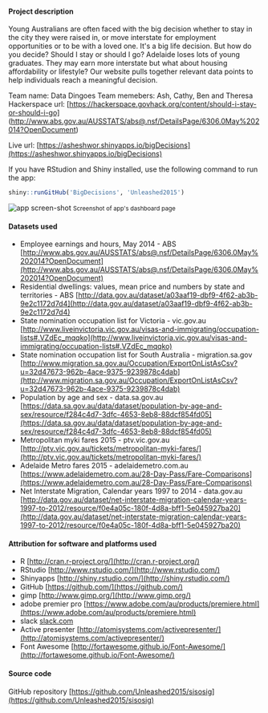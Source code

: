 #### Project description

Young Australians are often faced with the big decision whether to stay in the city they were raised in, or move interstate for employment opportunities or to be with a loved one. It's a big life decision. But how do you decide? Should I stay or should I go?
Adelaide loses lots of young graduates. They may earn more interstate but what about housing affordability or lifestyle?
Our website pulls together relevant data points to help individuals reach a meaningful decision.

Team name: Data Dingoes
Team memebers: Ash, Cathy, Ben and Theresa
Hackerspace url: [https://hackerspace.govhack.org/content/should-i-stay-or-should-i-go] (http://www.abs.gov.au/AUSSTATS/abs@.nsf/DetailsPage/6306.0May%202014?OpenDocument)

Live url: [https://asheshwor.shinyapps.io/bigDecisions](https://asheshwor.shinyapps.io/bigDecisions)

If you have RStudion and Shiny installed, use the following command to run the app:

```R
shiny::runGitHub('BigDecisions', 'Unleashed2015')
````
![app screen-shot](images/1dash.png)
<small>Screenshot of app's dashboard page</small>

#### Datasets used

*   Employee earnings and hours, May 2014 - ABS [http://www.abs.gov.au/AUSSTATS/abs@.nsf/DetailsPage/6306.0May%202014?OpenDocument](http://www.abs.gov.au/AUSSTATS/abs@.nsf/DetailsPage/6306.0May%202014?OpenDocument)
*   Residential dwellings: values, mean price and numbers by state and territories - ABS [http://data.gov.au/dataset/a03aaf19-dbf9-4f62-ab3b-9e2c1172d7d4](http://data.gov.au/dataset/a03aaf19-dbf9-4f62-ab3b-9e2c1172d7d4)
*   State nomination occupation list for Victoria - vic.gov.au [http://www.liveinvictoria.vic.gov.au/visas-and-immigrating/occupation-lists#.VZdEc_mqqko](http://www.liveinvictoria.vic.gov.au/visas-and-immigrating/occupation-lists#.VZdEc_mqqko)
*   State nomination occupation list for South Australia - migration.sa.gov [http://www.migration.sa.gov.au/Occupation/ExportOnListAsCsv?u=32d47673-962b-4ace-9375-9239878c4dab](http://www.migration.sa.gov.au/Occupation/ExportOnListAsCsv?u=32d47673-962b-4ace-9375-9239878c4dab)
*   Population by age and sex - data.sa.gov.au [https://data.sa.gov.au/data/dataset/population-by-age-and-sex/resource/f284c4d7-3dfc-4653-8eb8-88dcf854fd05](https://data.sa.gov.au/data/dataset/population-by-age-and-sex/resource/f284c4d7-3dfc-4653-8eb8-88dcf854fd05)
*   Metropolitan myki fares 2015 - ptv.vic.gov.au [http://ptv.vic.gov.au/tickets/metropolitan-myki-fares/](http://ptv.vic.gov.au/tickets/metropolitan-myki-fares/)
*   Adelaide Metro fares 2015 - adelaidemetro.com.au [https://www.adelaidemetro.com.au/28-Day-Pass/Fare-Comparisons](https://www.adelaidemetro.com.au/28-Day-Pass/Fare-Comparisons)
*   Net Interstate Migration, Calendar years 1997 to 2014 - data.gov.au [http://data.gov.au/dataset/net-interstate-migration-calendar-years-1997-to-2012/resource/f0e4a05c-180f-4d8a-bff1-5e045927ba20](http://data.gov.au/dataset/net-interstate-migration-calendar-years-1997-to-2012/resource/f0e4a05c-180f-4d8a-bff1-5e045927ba20)

#### Attribution for software and platforms used

*   R [http://cran.r-project.org/](http://cran.r-project.org/)
*   RStudio [http://www.rstudio.com/](http://www.rstudio.com/)
*   Shinyapps [http://shiny.rstudio.com/](http://shiny.rstudio.com/)
*   GitHub [https://github.com/](https://github.com/)
*   gimp [http://www.gimp.org/](http://www.gimp.org/)
*   adobe premier pro [https://www.adobe.com/au/products/premiere.html](https://www.adobe.com/au/products/premiere.html)
*   slack [slack.com](slack.com)
*   Active presenter [http://atomisystems.com/activepresenter/](http://atomisystems.com/activepresenter/)
*   Font Awesome [http://fortawesome.github.io/Font-Awesome/](http://fortawesome.github.io/Font-Awesome/)

#### Source code

GitHub repository [https://github.com/Unleashed2015/sisosig](https://github.com/Unleashed2015/sisosig)